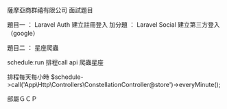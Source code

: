 薩摩亞商群禧有限公司
面試題目

題目一 ： Laravel Auth 建立註冊登入
加分題 ： Laravel Social 建立第三方登入 （google）

題目二 ： 星座爬蟲

schedule:run 排程call api 爬蟲星座

排程每天每小時
$schedule->call('App\Http\Controllers\ConstellationController@store')->everyMinute();


部屬ＧＣＰ

